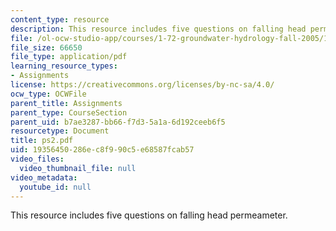 ```yaml
---
content_type: resource
description: This resource includes five questions on falling head permeameter.
file: /ol-ocw-studio-app/courses/1-72-groundwater-hydrology-fall-2005/19356450286ec8f990c5e68587fcab57_ps2.pdf
file_size: 66650
file_type: application/pdf
learning_resource_types:
- Assignments
license: https://creativecommons.org/licenses/by-nc-sa/4.0/
ocw_type: OCWFile
parent_title: Assignments
parent_type: CourseSection
parent_uid: b7ae3287-bb66-f7d3-5a1a-6d192ceeb6f5
resourcetype: Document
title: ps2.pdf
uid: 19356450-286e-c8f9-90c5-e68587fcab57
video_files:
  video_thumbnail_file: null
video_metadata:
  youtube_id: null
---
```

This resource includes five questions on falling head permeameter.
